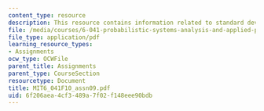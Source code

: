 ```yaml
---
content_type: resource
description: This resource contains information related to standard deviation.
file: /media/courses/6-041-probabilistic-systems-analysis-and-applied-probability-fall-2010/6f206aea4cf3489a7f02f148eee90bdb_MIT6_041F10_assn09.pdf
file_type: application/pdf
learning_resource_types:
- Assignments
ocw_type: OCWFile
parent_title: Assignments
parent_type: CourseSection
resourcetype: Document
title: MIT6_041F10_assn09.pdf
uid: 6f206aea-4cf3-489a-7f02-f148eee90bdb
---
```


